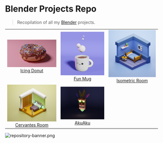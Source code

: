 # Blender Projects Repo

> Recopilation of all my [Blender](https://www.blender.org/) projects.

| | | |
|:-------------------------:| :-------------------------:| :-------------------------:|
|<img width="1604" alt="Icing Donut" src="./Icing%20Donut/chocolate-donnut-sprinkles.png">  [Icing Donut](Icing%20Donut/README.md) | <img width="1604" alt="Fun Mug" src="./Fun%20mug/happy-hot-chocolate.png">  [Fun Mug](./Fun%20mug/README.md) | <img width="1604" alt="Isometric Room" src="./Isometric%20Room/isometric-room.png">  [Isometric Room](./Isometric%20Room/README.md) |
|<img width="1604" alt="Cervantes Room" src="./Cervantes%20Room/cervantes3.png">  [Cervantes Room](./Cervantes%20Room/README.md) | <img width="1604" alt="AkuAku" src="./AkuAku/Aku%20Aku.png">  [AkuAku](./AkuAku/README.md) |

![repository-banner.png](https://res.cloudinary.com/alvarosaburido/image/upload/v1612193118/as-portfolio/Repo_Banner_kexozw.png)